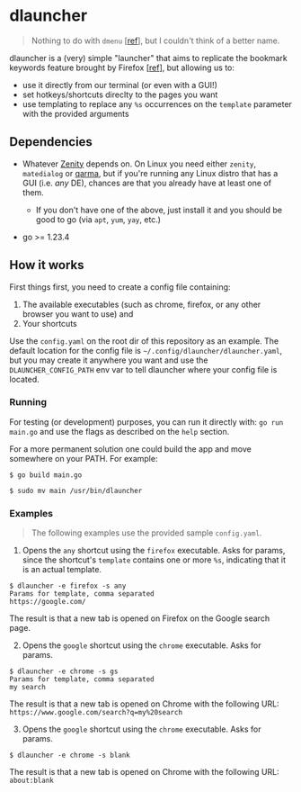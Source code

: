 # dlauncher

> Nothing to do with `dmenu` [[ref](https://tools.suckless.org/dmenu/)], but I couldn't think of a better name.

dlauncher is a (very) simple "launcher" that aims to replicate the bookmark keywords feature brought by Firefox [[ref](https://support.mozilla.org/en-US/kb/bookmarks-firefox#w_how-to-use-keywords-with-bookmarks)], but allowing us to:
- use it directly from our terminal (or even with a GUI!)
- set hotkeys/shortcuts direclty to the pages you want
- use templating to replace any `%s` occurrences on the `template` parameter with the provided arguments

## Dependencies

- Whatever [Zenity](https://github.com/ncruces/zenity) depends on.
On Linux you need either `zenity`, `matedialog` or [qarma](https://github.com/luebking/qarma), but if you're running any Linux distro that has a GUI (i.e. _any_ DE), chances are that you already have at least one of them.
  - If you don't have one of the above, just install it and you should be good to go (via `apt`, `yum`, `yay`, etc.)

- go >= 1.23.4

## How it works

First things first, you need to create a config file containing:
1. The available executables (such as chrome, firefox, or any other browser you want to use) and
2. Your shortcuts

Use the `config.yaml` on the root dir of this repository as an example.
The default location for the config file is `~/.config/dlauncher/dlauncher.yaml`, but you may create it anywhere you want and use the `DLAUNCHER_CONFIG_PATH` env var to tell dlauncher where your config file is located.

### Running

For testing (or development) purposes, you can run it directly with: `go run main.go` and use the flags as described on the `help` section.

For a more permanent solution one could build the app and move somewhere on your PATH. For example:
```shell
$ go build main.go
```
```shell
$ sudo mv main /usr/bin/dlauncher
```

### Examples

> The following examples use the provided sample `config.yaml`.

1. Opens the `any` shortcut using the `firefox` executable. Asks for params, since the shortcut's `template` contains one or more `%s`, indicating that it is an actual template.
```shell
$ dlauncher -e firefox -s any
Params for template, comma separated
https://google.com/
```
The result is that a new tab is opened on Firefox on the Google search page.

2. Opens the `google` shortcut using the `chrome` executable. Asks for params.
```shell
$ dlauncher -e chrome -s gs
Params for template, comma separated
my search
```
The result is that a new tab is opened on Chrome with the following URL: `https://www.google.com/search?q=my%20search`

3. Opens the `google` shortcut using the `chrome` executable. Asks for params.
```shell
$ dlauncher -e chrome -s blank
```
The result is that a new tab is opened on Chrome with the following URL: `about:blank`
